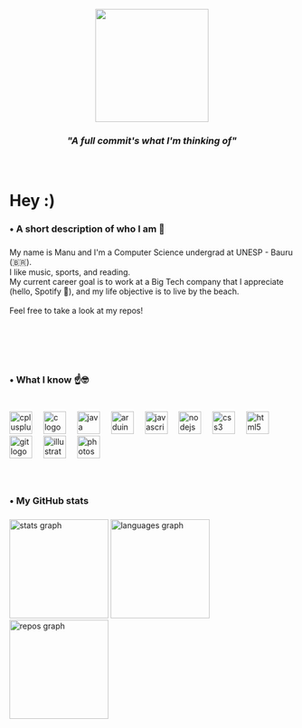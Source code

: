 <br clear="both">

<div align="center">
  <img height="200" src="https://usagif.com/wp-content/uploads/gify/22-rick-astley-cats-sing-usagif.gif"  />
</div>

###

<div align="center">
  <h3><i>"A full commit's what I'm thinking of"</i></h3>
</div>

###

<br clear="both">

<h1 align="left">Hey :)</h1>

###

<h3 align="left">• A short description of who I am 🤠</h3>

###

<p align="left">My name is Manu and I'm a Computer Science undergrad at UNESP - Bauru (🇧🇷).<br>I like music, sports, and reading.<br>My current career goal is to work at a Big Tech company that I appreciate (hello, Spotify 👋), and my life objective is to live by the beach.<br><br>Feel free to take a look at my repos!</p>

###

<br clear="both">

<h4 align="left"></h4>

###

<br clear="both">

<h3 align="left">• What I know ☝️🤓</h3>

###

<br clear="both">

<div align="left">
  <img src="https://cdn.jsdelivr.net/gh/devicons/devicon/icons/cplusplus/cplusplus-plain.svg" height="40" alt="cplusplus logo"  />
  <img width="12" />
  <img src="https://cdn.jsdelivr.net/gh/devicons/devicon/icons/c/c-plain.svg" height="40" alt="c logo"  />
  <img width="12" />
  <img src="https://cdn.jsdelivr.net/gh/devicons/devicon/icons/java/java-original.svg" height="40" alt="java logo"  />
  <img width="12" />
  <img src="https://cdn.jsdelivr.net/gh/devicons/devicon/icons/arduino/arduino-original.svg" height="40" alt="arduino logo"  />
  <img width="12" />
  <img src="https://cdn.jsdelivr.net/gh/devicons/devicon/icons/javascript/javascript-plain.svg" height="40" alt="javascript logo"  />
  <img width="12" />
  <img src="https://cdn.jsdelivr.net/gh/devicons/devicon/icons/nodejs/nodejs-plain-wordmark.svg" height="40" alt="nodejs logo"  />
  <img width="12" />
  <img src="https://cdn.jsdelivr.net/gh/devicons/devicon/icons/css3/css3-plain-wordmark.svg" height="40" alt="css3 logo"  />
  <img width="12" />
  <img src="https://cdn.jsdelivr.net/gh/devicons/devicon/icons/html5/html5-plain-wordmark.svg" height="40" alt="html5 logo"  />
  <img width="12" />
  <img src="https://cdn.jsdelivr.net/gh/devicons/devicon/icons/git/git-plain-wordmark.svg" height="40" alt="git logo"  />
  <img width="12" />
  <img src="https://cdn.jsdelivr.net/gh/devicons/devicon/icons/illustrator/illustrator-line.svg" height="40" alt="illustrator logo"  />
  <img width="12" />
  <img src="https://cdn.jsdelivr.net/gh/devicons/devicon/icons/photoshop/photoshop-line.svg" height="40" alt="photoshop logo"  />
</div>

###

<br clear="both">

<p align="left"></p>

###

<h3 align="left">• My GitHub stats</h3>

###

<div align="left">
  <img src="https://github-readme-stats.vercel.app/api?username=ManuChristofalo&hide_title=false&hide_rank=true&show_icons=true&include_all_commits=true&count_private=true&disable_animations=false&theme=prussian&locale=en&hide_border=true&order=1&custom_title=General%20Stats%20%F0%9F%AB%A1" height="175" alt="stats graph"  />
  <img src="https://github-readme-stats.vercel.app/api/top-langs?username=ManuChristofalo&locale=en&hide_title=false&layout=compact&card_width=320&langs_count=6&theme=prussian&hide_border=true&order=2&custom_title=Most%20Used%20Languages" height="175" alt="languages graph"  />
  <img src="https://github-contributor-stats.vercel.app/api?username=ManuChristofalo&limit=5&theme=prussian&combine_all_yearly_contributions=true&custom_title=Some%20of%20my%20Repos&hide_border=true" height="175" alt="repos graph"  />
</div>

###



<!-- Proudly created with GPRM ( https://gprm.itsvg.in ) -->
